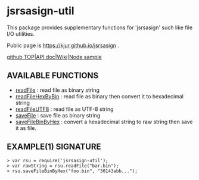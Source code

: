 jsrsasign-util
=========

This package provides supplementary functions for 'jsrsasign' such like file I/O utilities.

Public page is https://kjur.github.io/jsrsasign .

[github TOP](https://kjur.github.io/jsrsasign/)|[API doc](https://kjur.github.io/jsrsasign/api/)|[Wiki](https://github.com/kjur/jsrsasign/wiki)|[Node sample](https://github.com/kjur/jsrsasign/tree/master/sample_node)

AVAILABLE FUNCTIONS
-----------------------------

- [readFile](https://kjur.github.io/jsrsasign/api/symbols/global__.html#readFile) : read file as binary string
- [readFileHexByBin](https://kjur.github.io/jsrsasign/api/symbols/global__.html#readFileHexByBin) : read file as binary then convert it to hexadecimal string
- [readFileUTF8](https://kjur.github.io/jsrsasign/api/symbols/global__.html#readFileUTF8) : read file as UTF-8 string
- [saveFile](https://kjur.github.io/jsrsasign/api/symbols/global__.html#saveFile) : save file as binary string
- [saveFileBinByHex](https://kjur.github.io/jsrsasign/api/symbols/global__.html#saveFileBinByHex) : convert a hexadecimal string to raw string then save it as file.

EXAMPLE(1) SIGNATURE
--------------------

    > var rsu = require('jsrsasign-util');
    > var rawString = rsu.readFile("bar.bin");
    > rsu.saveFileBinByHex("foo.bin", "30143abb...");


